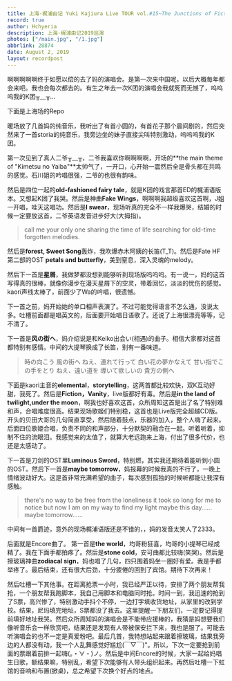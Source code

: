 ```yaml
---
title: 上海·梶浦由记 Yuki Kajiura Live TOUR vol.#15~The Junctions of Fiction 2019~
record: true
author: Hchyeria
description: 上海·梶浦由记2019巡演
photos: ["/main.jpg", "/1.jpg"]
abbrlink: 28874
date: August 2, 2019
layout: recordpost
---
```


啊啊啊啊啊终于如愿以偿的去了妈的演唱会。是第一次来中国呢，以后大概每年都会来吧。我也会每次都去的。有生之年去一次K团的演唱会我就死而无憾了，呜呜呜我的K团╥﹏╥...

下面是上海场的Repo

暖场放了几首妈的纯音乐，我听出了有首小圆的，有首花子那个晨间剧的，然后突然来了一首storia的纯音乐，我旁边坐的妹子直接尖叫特别激动，呜呜呜我的K团。

第一次见到了真人二爷╥﹏╥，二爷我喜欢你啊啊啊啊，开场的**the main theme of "Kimetsu no Yaiba"**太帅气了，一开口，心开始一震然后全是骨头都在共鸣的感觉。石川姐的吟唱很强，二爷的也很有韵味。

然后是四位一起的**old-fashioned fairy tale**，就是K团的戏言那首ED的梶浦语版本。又想起K团了我哭。然后是神曲**Fake Wings**，啊啊啊我超级喜欢这首啊，J姐一开唱，哇天这唱功。然后是**I swear**，现场听真的完全不一样我爆哭，结婚的时候一定要放这首，二爷英语发音进步好大(大拇指)。

> call me your only one
> sharing the time of life
> searching for old-time forgotten melodies.

然后是**forest, Sweet Song**轰炸，我吹爆赤木阿姨的长笛(T_T)。然后是Fate HF第二部的OST **petals and butterfly**，美到窒息，深入灵魂的melody。

然后下一首是**星屑**，我做梦都没想到能够听到现场版呜呜呜。有一说一，妈的这首写得真的很棒，就像你漫步在漫天星屑下的空灵，带着回忆，淡淡的忧伤的感觉。kaori声线太棒了，前面少了Wa的吟唱，很遗憾。

下一首之前，妈开始她的单口相声表演了。不过可能觉得语言不怎么通，没说太多。吐槽前面都是唱英文的，后面要开始唱日语歌了。还说了上海很漂亮等等，记不清了。

下一首是**风の街へ**，妈介绍说是和Keiko出会い(相遇)的曲子。相信大家都对这首都特别有感情。中间的大提琴换成了长笛，别有一番味道。

>時の向こう 風の街へ ねえ、連れて行って
>白い花の夢かなえて
>甘い指でこの手をとり ねえ、遠い道を
>導いて欲しいの 貴方の側へ

下面是kaori主音的**elemental**，**storytelling**，这两首都比较欢快，双K互动好甜，我死了。然后是**Fiction，Vanity**，live版都好有毒。然后是**in the land of twilight,under the moon**，啊我也好喜欢这首，众所周知这首是出了名了特别难和声，合唱难度很高。结果现场歌姬们特别稳，这首也是Live版完全超越CD版。开头的贝田大哥的几句简直享受，然后随着鼓点，乐器的加入，整个人嗨了起来。后面四位歌姬合唱，负责不同的和声部分，十分默契的融合在一起。听着听着，抑制不住的流眼泪。我感觉来的太值了，就算大老远跑来上海，付出了很多代价，也还是太感动了。

下一首是刀剑的OST里**Luminous Sword**，特别燃，其实我还期待着能听到小圆的OST。然后下一首是**maybe tomorrow**，妈报幕的时候我真的不行了，一晚上情绪波动好大。这是首非常充满希望的曲子，每次感到孤独的时候听都能让我深有感触。

>there's no way to be free from the loneliness
>it took so long for me to notice
>but now I am on my way to find my light
>maybe this day……
>maybe tomorrow……

中间有一首爵迹，意外的现场梶浦语版还是不错的，，妈的发音太笑人了2333。

后面就是Encore曲了。
第一首是**the world**，均哥粉狂喜，均哥的小提琴已经成精了。我在下面手都拍疼了。然后是**stone cold**，安可曲都比较嗨(笑哭)。然后是擦玻璃神曲**zodiacal sign**，妈也唱了几句，四只围着妈坐一圈好有爱。我是手都举疼了。最后结束，还有很大后劲，十分疲倦的回到了宾馆。期待下次再来！

然后吐槽一下其他事。在距离抢票一小时，我已经严正以待，安排了两个朋友帮我抢，一个朋友帮我跑脚本，我自己用脚本和电脑同时抢。时间一到，我迅速的抢到了S票，高兴惨了，特别激动手抖个不停，一边打字填收货地址，从家里的改到学校。结果，尼玛填完地址，S票都没了我去。这里提醒一下朋友们，一定要记得提前填好地址我哭。然后众所周知妈的演唱会是不能带应援棒的，我猜是妈想要我们像听音乐会一样欣赏吧，结果还是发现有人带被保安拦下来，我也是服了。可能去听演唱会的也不一定是真爱粉吧。最后几首，我特想站起来跟着擦玻璃，结果我旁边的人都没有动，我一个人乱舞感觉好尴尬(￣▽￣)"。所以，下次一定要抢到前面的票跟着前排一起嗨(。・∀・)ノ。然后是中间Encore的时候，大家一起给妈唱生日歌，额结果嘛，特别乱，希望下次能够有人带头组织起来。再然后吐槽一下虹馆的音响和布置(掀桌)，总之希望下次换个好点的地点。